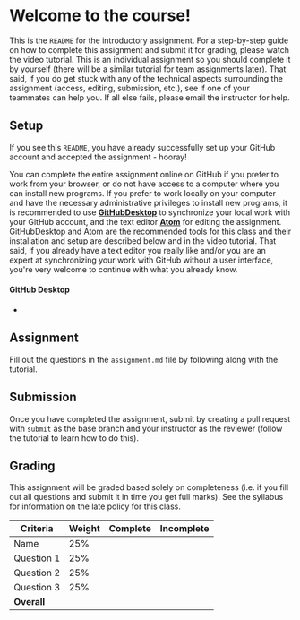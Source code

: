 # Welcome to the course!

This is the `README` for the introductory assignment. For a step-by-step guide on how to complete this assignment and submit it for grading, please watch the video tutorial. This is an individual assignment so you should complete it by yourself (there will be a similar tutorial for team assignments later). That said, if you do get stuck with any of the technical aspects surrounding the assignment (access, editing, submission, etc.), see if one of your teammates can help you. If all else fails, please email the instructor for help.

## Setup

If you see this `README`, you have already successfully set up your GitHub account and accepted the assignment - hooray!

You can complete the entire assignment online on GitHub if you prefer to work from your browser, or do not have access to a computer where you can install new programs. If you prefer to work locally on your computer and have the necessary administrative privileges to install new programs, it is recommended to use [**GitHubDesktop**](https://desktop.github.com/) to synchronize your local work with your GitHub account, and the text editor [**Atom**](https://atom.io/) for editing the assignment. GitHubDesktop and Atom are the recommended tools for this class and their installation and setup are described below and in the video tutorial. That said, if you already have a text editor you really like and/or you are an expert at synchronizing your work with GitHub without a user interface, you're very welcome to continue with what you already know.

#### GitHub Desktop

 - 



## Assignment

Fill out the questions in the `assignment.md` file by following along with the tutorial.

## Submission

Once you have completed the assignment, submit by creating a pull request with `submit` as the base branch and your instructor as the reviewer (follow the tutorial to learn how to do this).

## Grading

This assignment will be graded based solely on completeness (i.e. if you fill out all questions and submit it in time you get full marks). See the syllabus for information on the late policy for this class.


Criteria    | Weight | Complete | Incomplete
------------|--------|----------|-----------
Name        | 25%    |          |
Question 1  | 25%    |          |
Question 2  | 25%    |          |
Question 3  | 25%    |          |
**Overall** |        |          |
